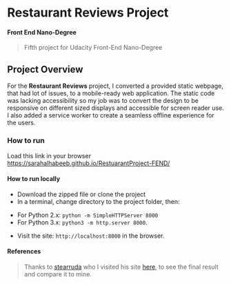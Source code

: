 # Restaurant Reviews Project

#### Front End Nano-Degree

> Fifth project for Udacity Front-End Nano-Degree

## Project Overview

For the **Restaurant Reviews** project, I converted a provided static webpage, that had lot of issues, to a mobile-ready web application. The static code was lacking accessibility so my job was to convert the design to be responsive on different sized displays and accessible for screen reader use. I also added a service worker to create a seamless offline experience for the users.

### How to run
Load this link in your browser https://sarahalhabeeb.github.io/RestuarantProject-FEND/

#### How to run locally
- Download the zipped file or clone the project
- In a terminal, change directory to the project folder, then:
* For Python 2.x: `python -m SimpleHTTPServer 8000` 
* For Python 3.x: `python3 -m http.server 8000`.
- Visit the site: `http://localhost:8000` in the browser.

#### References
> Thanks to [stearruda](https://github.com/stearruda/) who I visited his site [here](https://stearruda.github.io/fend-restaurant-reviews-app/), to see the final result and compare it to mine.



